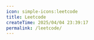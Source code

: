 ```yaml
---
icon: simple-icons:leetcode
title: Leetcode
createTime: 2025/04/04 23:39:17
permalink: /leetcode/
---
```


<CardGrid>
    <LinkCard icon="logos:atom-icon" title="代码随想录" href="https://www.programmercarl.com/"/>
</CardGrid>
